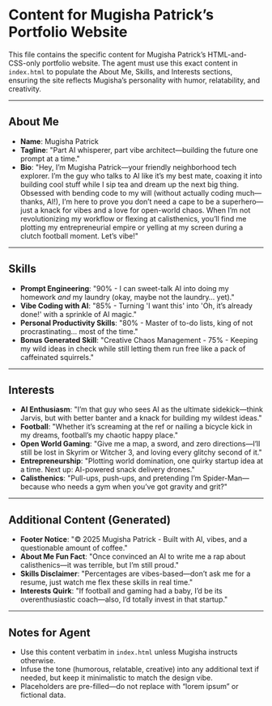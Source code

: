 # Content for Mugisha Patrick’s Portfolio Website

This file contains the specific content for Mugisha Patrick’s HTML-and-CSS-only portfolio website. The agent must use this exact content in `index.html` to populate the About Me, Skills, and Interests sections, ensuring the site reflects Mugisha’s personality with humor, relatability, and creativity.

---

## About Me
- **Name**: Mugisha Patrick
- **Tagline**: "Part AI whisperer, part vibe architect—building the future one prompt at a time."
- **Bio**: 
  "Hey, I’m Mugisha Patrick—your friendly neighborhood tech explorer. I’m the guy who talks to AI like it’s my best mate, coaxing it into building cool stuff while I sip tea and dream up the next big thing. Obsessed with bending code to my will (without actually coding much—thanks, AI!), I’m here to prove you don’t need a cape to be a superhero—just a knack for vibes and a love for open-world chaos. When I’m not revolutionizing my workflow or flexing at calisthenics, you’ll find me plotting my entrepreneurial empire or yelling at my screen during a clutch football moment. Let’s vibe!"

---

## Skills
- **Prompt Engineering**: "90% - I can sweet-talk AI into doing my homework *and* my laundry (okay, maybe not the laundry… yet)."
- **Vibe Coding with AI**: "85% - Turning 'I want this' into 'Oh, it’s already done!' with a sprinkle of AI magic."
- **Personal Productivity Skills**: "80% - Master of to-do lists, king of not procrastinating… most of the time."
- **Bonus Generated Skill**: "Creative Chaos Management - 75% - Keeping my wild ideas in check while still letting them run free like a pack of caffeinated squirrels."

---

## Interests
- **AI Enthusiasm**: "I’m that guy who sees AI as the ultimate sidekick—think Jarvis, but with better banter and a knack for building my wildest ideas."
- **Football**: "Whether it’s screaming at the ref or nailing a bicycle kick in my dreams, football’s my chaotic happy place."
- **Open World Gaming**: "Give me a map, a sword, and zero directions—I’ll still be lost in Skyrim or Witcher 3, and loving every glitchy second of it."
- **Entrepreneurship**: "Plotting world domination, one quirky startup idea at a time. Next up: AI-powered snack delivery drones."
- **Calisthenics**: "Pull-ups, push-ups, and pretending I’m Spider-Man—because who needs a gym when you’ve got gravity and grit?"

---

## Additional Content (Generated)
- **Footer Notice**: "© 2025 Mugisha Patrick - Built with AI, vibes, and a questionable amount of coffee."
- **About Me Fun Fact**: "Once convinced an AI to write me a rap about calisthenics—it was terrible, but I’m still proud."
- **Skills Disclaimer**: "Percentages are vibes-based—don’t ask me for a resume, just watch me flex these skills in real time."
- **Interests Quirk**: "If football and gaming had a baby, I’d be its overenthusiastic coach—also, I’d totally invest in that startup."

---

## Notes for Agent
- Use this content verbatim in `index.html` unless Mugisha instructs otherwise.
- Infuse the tone (humorous, relatable, creative) into any additional text if needed, but keep it minimalistic to match the design vibe.
- Placeholders are pre-filled—do not replace with “lorem ipsum” or fictional data.